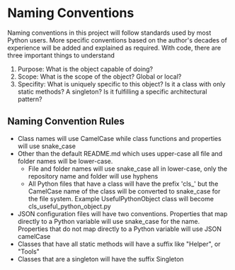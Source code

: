 # Naming Conventions

 Naming conventions in this project will follow standards used by most Python users. More specific conventions based on the author's decades of experience will be added and explained as required. With code, there are three important things to understand
 1. Purpose: What is the object capable of doing?
 2. Scope: What is the scope of the object? Global or local?
 3. Specifity: What is uniquely specific to this object? Is it a class with only static methods? A singleton? Is it fulfilling a specific architectural pattern?

## Naming Convention Rules

* Class names will use CamelCase while class functions and properties will use snake_case
* Other than the default README.md which uses upper-case all file and folder names will be lower-case.
  * File and folder names will use snake_case all in lower-case, only the repository name and folder will use hyphens
  * All Python files that have a class will have the prefix 'cls_' but the CamelCase name of the class will be converted to snake_case for the file system. Example UsefulPythonObject class will become cls_useful_python_object.py
* JSON configuration files will have two conventions. Properties that map directly to a Python variable will use snake_case for the name. Properties that do not map directly to a Python variable will use JSON camelCase
* Classes that have all static methods will have a suffix like "Helper", or "Tools"
* Classes that are a singleton will have the suffix Singleton
